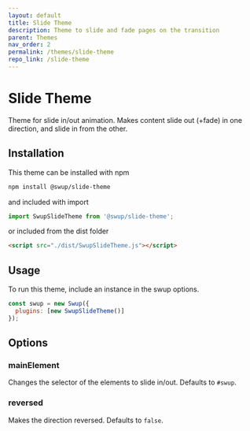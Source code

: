 ```yaml
---
layout: default
title: Slide Theme
description: Theme to slide and fade pages on the transition
parent: Themes
nav_order: 2
permalink: /themes/slide-theme
repo_link: /slide-theme
---
```


# Slide Theme

Theme for slide in/out animation. Makes content slide out (+fade) in one direction, and slide in from the other.

## Installation

This theme can be installed with npm

```bash
npm install @swup/slide-theme
```

and included with import

```javascript
import SwupSlideTheme from '@swup/slide-theme';
```

or included from the dist folder

```html
<script src="./dist/SwupSlideTheme.js"></script>
```

## Usage

To run this theme, include an instance in the swup options.

```javascript
const swup = new Swup({
  plugins: [new SwupSlideTheme()]
});
```

## Options

### mainElement

Changes the selector of the elements to slide in/out.
Defaults to `#swup`.

### reversed

Makes the direction reversed.
Defaults to `false`.
